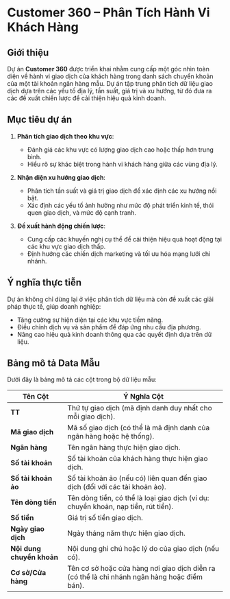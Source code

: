 # Customer 360 – Phân Tích Hành Vi Khách Hàng  

## Giới thiệu  
Dự án **Customer 360** được triển khai nhằm cung cấp một góc nhìn toàn diện về hành vi giao dịch của khách hàng trong danh sách chuyển khoản của một tài khoản ngân hàng mẫu. Dự án tập trung phân tích dữ liệu giao dịch dựa trên các yếu tố địa lý, tần suất, giá trị và xu hướng, từ đó đưa ra các đề xuất chiến lược để cải thiện hiệu quả kinh doanh.  

## Mục tiêu dự án  
1. **Phân tích giao dịch theo khu vực**:  
   - Đánh giá các khu vực có lượng giao dịch cao hoặc thấp hơn trung bình.  
   - Hiểu rõ sự khác biệt trong hành vi khách hàng giữa các vùng địa lý.  

2. **Nhận diện xu hướng giao dịch**:  
   - Phân tích tần suất và giá trị giao dịch để xác định các xu hướng nổi bật.  
   - Xác định các yếu tố ảnh hưởng như mức độ phát triển kinh tế, thói quen giao dịch, và mức độ cạnh tranh.  

3. **Đề xuất hành động chiến lược**:  
   - Cung cấp các khuyến nghị cụ thể để cải thiện hiệu quả hoạt động tại các khu vực giao dịch thấp.  
   - Định hướng các chiến dịch marketing và tối ưu hóa mạng lưới chi nhánh.  

## Ý nghĩa thực tiễn  
Dự án không chỉ dừng lại ở việc phân tích dữ liệu mà còn đề xuất các giải pháp thực tế, giúp doanh nghiệp:  
- Tăng cường sự hiện diện tại các khu vực tiềm năng.  
- Điều chỉnh dịch vụ và sản phẩm để đáp ứng nhu cầu địa phương.  
- Nâng cao hiệu quả kinh doanh thông qua các quyết định dựa trên dữ liệu.  

## Bảng mô tả Data Mẫu  
Dưới đây là bảng mô tả các cột trong bộ dữ liệu mẫu:

| **Tên Cột**              | **Ý Nghĩa Cột**                                                                 |
|--------------------------|---------------------------------------------------------------------------------|
| **TT**                   | Thứ tự giao dịch (mã định danh duy nhất cho mỗi giao dịch).                    |
| **Mã giao dịch**         | Mã số giao dịch (có thể là mã định danh của ngân hàng hoặc hệ thống).         |
| **Ngân hàng**            | Tên ngân hàng thực hiện giao dịch.                                              |
| **Số tài khoản**         | Số tài khoản của khách hàng thực hiện giao dịch.                               |
| **Số tài khoản ảo**      | Số tài khoản ảo (nếu có) liên quan đến giao dịch (đối với các tài khoản ảo).  |
| **Tên dòng tiền**        | Tên dòng tiền, có thể là loại giao dịch (ví dụ: chuyển khoản, nạp tiền, rút tiền).|
| **Số tiền**              | Giá trị số tiền giao dịch.                                                      |
| **Ngày giao dịch**       | Ngày tháng năm thực hiện giao dịch.                                             |
| **Nội dung chuyển khoản**| Nội dung ghi chú hoặc lý do của giao dịch (nếu có).                            |
| **Cơ sở/Cửa hàng**       | Tên cơ sở hoặc cửa hàng nơi giao dịch diễn ra (có thể là chi nhánh ngân hàng hoặc điểm bán).|
